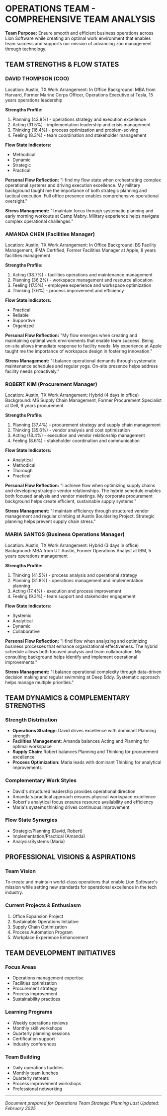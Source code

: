 # OPERATIONS TEAM - COMPREHENSIVE TEAM ANALYSIS

**Team Purpose:** Ensure smooth and efficient business operations across Lion Software while creating an optimal work environment that enables team success and supports our mission of advancing zoo management through technology.

## TEAM STRENGTHS & FLOW STATES

### DAVID THOMPSON (COO)
Location: Austin, TX
Work Arrangement: In Office
Background: MBA from Harvard, Former Marine Corps Officer, Operations Executive at Tesla, 15 years operations leadership

**Strengths Profile:**
1. Planning (43.8%) - operations strategy and execution excellence
2. Acting (31.5%) - implementation leadership and crisis management
3. Thinking (16.4%) - process optimization and problem-solving
4. Feeling (8.3%) - team coordination and stakeholder management

**Flow State Indicators:**
- Methodical
- Dynamic
- Strategic
- Practical

**Personal Flow Reflection:**
"I find my flow state when orchestrating complex operational systems and driving execution excellence. My military background taught me the importance of both strategic planning and tactical execution. Full office presence enables comprehensive operational oversight."

**Stress Management:**
"I maintain focus through systematic planning and early morning workouts at Camp Mabry. Military experience helps navigate complex operational challenges."

### AMANDA CHEN (Facilities Manager)
Location: Austin, TX
Work Arrangement: In Office
Background: BS Facility Management, IFMA Certified, Former Facilities Manager at Apple, 8 years facilities management

**Strengths Profile:**
1. Acting (38.7%) - facilities operations and maintenance management
2. Planning (36.2%) - workspace management and resource allocation
3. Feeling (17.5%) - employee experience and workspace optimization
4. Thinking (7.6%) - process improvement and efficiency

**Flow State Indicators:**
- Practical
- Reliable
- Supportive
- Organized

**Personal Flow Reflection:**
"My flow emerges when creating and maintaining optimal work environments that enable team success. Being on-site allows immediate response to facility needs. My experience at Apple taught me the importance of workspace design in fostering innovation."

**Stress Management:**
"I balance operational demands through systematic maintenance schedules and regular yoga. On-site presence helps address facility needs proactively."

### ROBERT KIM (Procurement Manager)
Location: Austin, TX
Work Arrangement: Hybrid (4 days in office)
Background: MS Supply Chain Management, Former Procurement Specialist at Dell, 6 years procurement

**Strengths Profile:**
1. Planning (37.4%) - procurement strategy and supply chain management
2. Thinking (35.6%) - vendor analysis and cost optimization
3. Acting (18.4%) - execution and vendor relationship management
4. Feeling (8.6%) - stakeholder coordination and communication

**Flow State Indicators:**
- Analytical
- Methodical
- Thorough
- Practical

**Personal Flow Reflection:**
"I achieve flow when optimizing supply chains and developing strategic vendor relationships. The hybrid schedule enables both focused analysis and vendor meetings. My corporate procurement background helps create efficient, sustainable supply systems."

**Stress Management:**
"I maintain efficiency through structured vendor management and regular climbing at Austin Bouldering Project. Strategic planning helps prevent supply chain stress."

### MARIA SANTOS (Business Operations Manager)
Location: Austin, TX
Work Arrangement: Hybrid (3 days in office)
Background: MBA from UT Austin, Former Operations Analyst at IBM, 5 years operations management

**Strengths Profile:**
1. Thinking (41.5%) - process analysis and operational strategy
2. Planning (31.8%) - operations management and implementation planning
3. Acting (17.4%) - execution and process improvement
4. Feeling (9.3%) - team support and stakeholder engagement

**Flow State Indicators:**
- Systemic
- Analytical
- Dynamic
- Collaborative

**Personal Flow Reflection:**
"I find flow when analyzing and optimizing business processes that enhance organizational effectiveness. The hybrid schedule allows both focused analysis and team collaboration. My consulting background helps identify and implement operational improvements."

**Stress Management:**
"I balance operational complexity through data-driven decision making and regular swimming at Deep Eddy. Systematic approach helps manage multiple priorities."

## TEAM DYNAMICS & COMPLEMENTARY STRENGTHS

### Strength Distribution
- **Operations Strategy:** David drives excellence with dominant Planning strength
- **Facilities Management:** Amanda balances Acting and Planning for optimal workspace
- **Supply Chain:** Robert balances Planning and Thinking for procurement excellence
- **Process Optimization:** Maria leads with dominant Thinking for analytical improvements

### Complementary Work Styles
- David's structured leadership provides operational direction
- Amanda's practical approach ensures physical workspace excellence
- Robert's analytical focus ensures resource availability and efficiency
- Maria's systems thinking drives continuous improvement

### Flow State Synergies
- Strategic/Planning (David, Robert)
- Implementation/Practical (Amanda)
- Analysis/Systems (Maria)

## PROFESSIONAL VISIONS & ASPIRATIONS

### Team Vision
To create and maintain world-class operations that enable Lion Software's mission while setting new standards for operational excellence in the tech industry.

### Current Projects & Enthusiasm
1. Office Expansion Project
2. Sustainable Operations Initiative
3. Supply Chain Optimization
4. Process Automation Program
5. Workplace Experience Enhancement

## TEAM DEVELOPMENT INITIATIVES

### Focus Areas
- Operations management expertise
- Facilities optimization
- Procurement strategy
- Process improvement
- Sustainability practices

### Learning Programs
- Weekly operations reviews
- Monthly skill workshops
- Quarterly planning sessions
- Certification support
- Industry conferences

### Team Building
- Daily operations huddles
- Monthly team lunches
- Quarterly retreats
- Process improvement workshops
- Professional networking

---

*Document prepared for Operations Team Strategic Planning*
*Last Updated: February 2025*